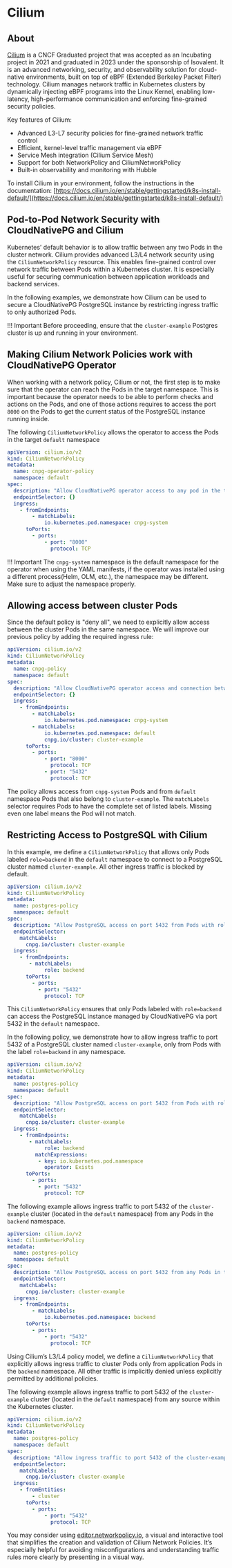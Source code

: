 # Cilium

## About

[Cilium](https://cilium.io/) is a CNCF Graduated project that was accepted as an Incubating project in 2021 and graduated in 2023 under
the sponsorship of Isovalent. It is an advanced networking, security, and observability solution for cloud-native
environments, built on top of eBPF (Extended Berkeley Packet Filter) technology. Cilium manages network traffic in
Kubernetes clusters by dynamically injecting eBPF programs into the Linux Kernel, enabling low-latency,
high-performance communication and enforcing fine-grained security policies.

Key features of Cilium:

- Advanced L3-L7 security policies for fine-grained network traffic control
- Efficient, kernel-level traffic management via eBPF
- Service Mesh integration (Cilium Service Mesh)
- Support for both NetworkPolicy and CiliumNetworkPolicy
- Built-in observability and monitoring with Hubble

To install Cilium in your environment, follow the instructions in the documentation:
[https://docs.cilium.io/en/stable/gettingstarted/k8s-install-default/](https://docs.cilium.io/en/stable/gettingstarted/k8s-install-default/)

## Pod-to-Pod Network Security with CloudNativePG and Cilium

Kubernetes’ default behavior is to allow traffic between any two Pods in the cluster network.
Cilium provides advanced L3/L4 network security using the `CiliumNetworkPolicy` resource. This
enables fine-grained control over network traffic between Pods within a Kubernetes cluster. It is
especially useful for securing communication between application workloads and backend
services.

In the following examples, we demonstrate how Cilium can be used to secure a CloudNativePG PostgreSQL instance by
restricting ingress traffic to only authorized Pods.

!!! Important
    Before proceeding, ensure that the `cluster-example` Postgres cluster is up and running in your environment.

## Making Cilium Network Policies work with CloudNativePG Operator

When working with a network policy, Cilium or not, the first step is to make sure that the operator can reach the Pods
in the target namespace. This is important because the operator needs to be able to perform checks and actions on the
Pods, and one of those actions requires to access the port `8000` on the Pods to get the current status of the PostgreSQL
instance running inside.

The following `CiliumNetworkPolicy` allows the operator to access the Pods in the target `default` namespace

```yaml
apiVersion: cilium.io/v2
kind: CiliumNetworkPolicy
metadata:
  name: cnpg-operator-policy
  namespace: default
spec:
  description: "Allow CloudNativePG operator access to any pod in the target namespace"
  endpointSelector: {}
  ingress:
    - fromEndpoints:
        - matchLabels:
            io.kubernetes.pod.namespace: cnpg-system
      toPorts:
        - ports:
            - port: "8000"
              protocol: TCP
```
!!! Important
    The `cnpg-system` namespace is the default namespace for the operator when using the YAML manifests, if the operator
    was installed using a different process(Helm, OLM, etc.), the namespace may be different. Make sure to adjust the
    namespace properly.

## Allowing access between cluster Pods

Since the default policy is "deny all", we need to explicitly allow access between the cluster Pods in the same namespace.
We will improve our previous policy by adding the required ingress rule:

```yaml
apiVersion: cilium.io/v2
kind: CiliumNetworkPolicy
metadata:
  name: cnpg-policy
  namespace: default
spec:
  description: "Allow CloudNativePG operator access and connection between pods in the same namespace"
  endpointSelector: {}
  ingress:
    - fromEndpoints:
        - matchLabels:
            io.kubernetes.pod.namespace: cnpg-system
        - matchLabels:
            io.kubernetes.pod.namespace: default
            cnpg.io/cluster: cluster-example
      toPorts:
        - ports:
            - port: "8000"
              protocol: TCP
            - port: "5432"
              protocol: TCP
```

The policy allows access from `cnpg-system` Pods and from `default` namespace Pods that also belong to `cluster-example`.
The `matchLabels` selector requires Pods to have the complete set of listed labels. Missing even one label means the Pod
will not match.

## Restricting Access to PostgreSQL with Cilium

In this example, we define a `CiliumNetworkPolicy` that allows only Pods labeled `role=backend` in the `default` namespace
to connect to a PostgreSQL cluster named `cluster-example`. All other ingress traffic is blocked by default.

```yaml
apiVersion: cilium.io/v2
kind: CiliumNetworkPolicy
metadata:
  name: postgres-policy
  namespace: default
spec:
  description: "Allow PostgreSQL access on port 5432 from Pods with role=backend"
  endpointSelector:
    matchLabels:
      cnpg.io/cluster: cluster-example
  ingress:
    - fromEndpoints:
       - matchLabels:
            role: backend
      toPorts:
        - ports:
          - port: "5432"
            protocol: TCP
```

This `CiliumNetworkPolicy` ensures that only Pods labeled with `role=backend` can access the
PostgreSQL instance managed by CloudNativePG via port 5432 in the `default` namespace.

In the following policy, we demonstrate how to allow ingress traffic to port 5432 of a PostgreSQL cluster named
`cluster-example`, only from Pods with the label `role=backend` in any namespace.

```yaml
apiVersion: cilium.io/v2
kind: CiliumNetworkPolicy
metadata:
  name: postgres-policy
  namespace: default
spec:
  description: "Allow PostgreSQL access on port 5432 from Pods with role=backend in any namespace"
  endpointSelector:
    matchLabels:
      cnpg.io/cluster: cluster-example
  ingress:
    - fromEndpoints:
       - matchLabels:
            role: backend
         matchExpressions:
          - key: io.kubernetes.pod.namespace
            operator: Exists
      toPorts:
        - ports:
          - port: "5432"
            protocol: TCP
```

The following example allows ingress traffic to port 5432 of the `cluster-example` cluster (located in the
`default` namespace) from any Pods in the `backend` namespace.

```yaml
apiVersion: cilium.io/v2
kind: CiliumNetworkPolicy
metadata:
  name: postgres-policy
  namespace: default
spec:
  description: "Allow PostgreSQL access on port 5432 from any Pods in the backend namespace"
  endpointSelector:
    matchLabels:
      cnpg.io/cluster: cluster-example
  ingress:
    - fromEndpoints:
        - matchLabels:
            io.kubernetes.pod.namespace: backend
      toPorts:
        - ports:
            - port: "5432"
              protocol: TCP
```

Using Cilium’s L3/L4 policy model, we define a `CiliumNetworkPolicy` that explicitly allows ingress
traffic to cluster Pods only from application Pods in the `backend` namespace. All other
traffic is implicitly denied unless explicitly permitted by additional policies.

The following example allows ingress traffic to port 5432 of the `cluster-example` cluster (located in the
`default` namespace) from any source within the Kubernetes cluster.

```yaml
apiVersion: cilium.io/v2
kind: CiliumNetworkPolicy
metadata:
  name: postgres-policy
  namespace: default
spec:
  description: "Allow ingress traffic to port 5432 of the cluster-example from any pods within the Kubernetes cluster"
  endpointSelector:
    matchLabels:
      cnpg.io/cluster: cluster-example
  ingress:
    - fromEntities:
        - cluster
      toPorts:
        - ports:
            - port: "5432"
              protocol: TCP
```

You may consider using [editor.networkpolicy.io](https://editor.networkpolicy.io/), a visual and interactive tool that simplifies the creation and
validation of Cilium Network Policies. It’s especially helpful for avoiding misconfigurations and understanding traffic
rules more clearly by presenting in a visual way.
